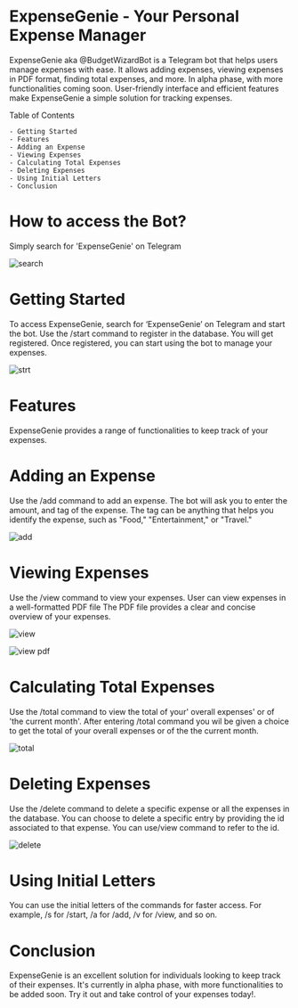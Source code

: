 # ExpenseGenie - Your Personal Expense Manager
ExpenseGenie aka @BudgetWizardBot is a Telegram bot that helps users manage expenses with ease. It allows adding expenses, viewing expenses in PDF format, finding total expenses, and more. In alpha phase, with more functionalities coming soon. User-friendly interface and efficient features make ExpenseGenie a simple solution for tracking expenses.

Table of Contents

    - Getting Started
    - Features
    - Adding an Expense
    - Viewing Expenses
    - Calculating Total Expenses
    - Deleting Expenses
    - Using Initial Letters
    - Conclusion
    
# How to access the Bot?

Simply search for 'ExpenseGenie' on Telegram

![search](https://user-images.githubusercontent.com/89451392/222720337-c11c4650-55d7-4ad8-bfc5-956162d014dd.png)

# Getting Started
To access ExpenseGenie, search for ‘ExpenseGenie’ on Telegram and start the bot. Use the /start command to register in the database. You will get registered.
Once registered, you can start using the bot to manage your expenses.

![strt](https://user-images.githubusercontent.com/89451392/222742608-d634bf73-843a-4438-83a6-3fe208fd5302.png)

# Features
ExpenseGenie provides a range of functionalities to keep track of your expenses.

# Adding an Expense
Use the /add command to add an expense. The bot will ask you to enter the amount, and tag of the expense. The tag can be anything that helps you identify the expense, such as "Food," "Entertainment," or "Travel."

![add](https://user-images.githubusercontent.com/89451392/222720389-4ce1a454-a455-4a11-9545-d16a8309698e.png)

# Viewing Expenses
Use the /view command to view your expenses. User can view expenses in a well-formatted PDF file
The PDF file provides a clear and concise overview of your expenses.

![view](https://user-images.githubusercontent.com/89451392/222742393-14c48290-b2fd-4019-823f-590a8e4ab697.png)

![view pdf](https://user-images.githubusercontent.com/89451392/222720455-ec358a8a-dda1-4a3a-97e0-4618bdee0335.png)

# Calculating Total Expenses
Use the /total command to view the total of your' overall expenses' or of 'the current month'. After entering /total command you wil be given a choice to get the total of your overall expenses or of the the current month.

![total](https://user-images.githubusercontent.com/89451392/222720481-f8b98222-21ea-4674-bd22-ad11f3dea2c6.png)

# Deleting Expenses
Use the /delete command to delete a specific expense or all the expenses in the database. You can choose to delete a specific entry by providing the id associated to that expense. You can use/view command to refer to the id.

![delete](https://user-images.githubusercontent.com/89451392/222742124-f61211e4-f72d-4623-9ea7-7627d6ffa61c.png)

# Using Initial Letters
You can use the initial letters of the commands for faster access. For example, /s for /start, /a for /add, /v for /view, and so on.

# Conclusion
ExpenseGenie is an excellent solution for individuals looking to keep track of their expenses. It's currently in alpha phase, with more functionalities to be added soon. Try it out and take control of your expenses today!.
